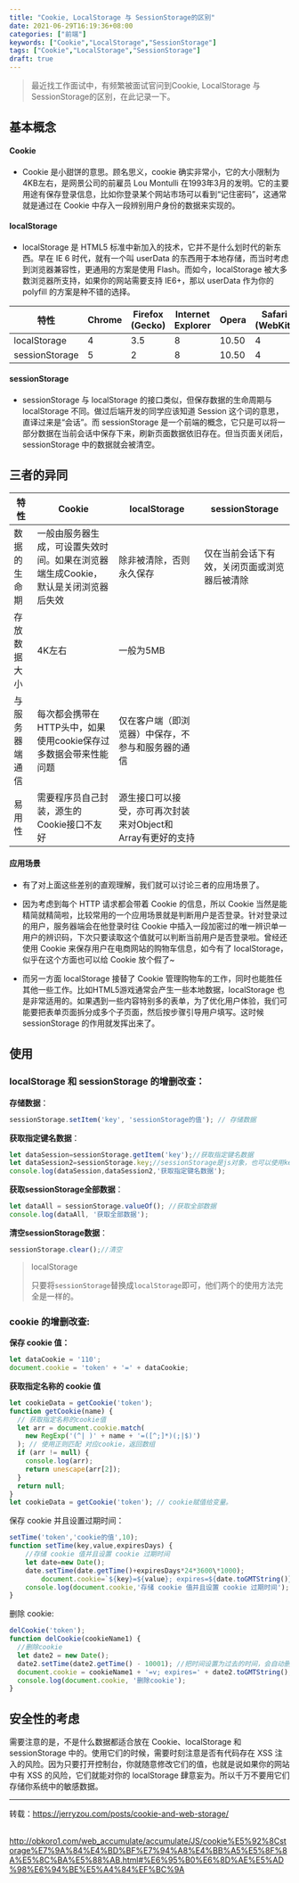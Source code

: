 ```yaml
---
title: "Cookie, LocalStorage 与 SessionStorage的区别"
date: 2021-06-29T16:19:36+08:00
categories: ["前端"]
keywords: ["Cookie","LocalStorage","SessionStorage"]
tags: ["Cookie","LocalStorage","SessionStorage"]
draft: true
---
```


>最近找工作面试中，有频繁被面试官问到Cookie, LocalStorage 与 SessionStorage的区别，在此记录一下。

## 基本概念

#### Cookie

- Cookie 是小甜饼的意思。顾名思义，cookie 确实非常小，它的大小限制为4KB左右，是网景公司的前雇员 Lou Montulli 在1993年3月的发明。它的主要用途有保存登录信息，比如你登录某个网站市场可以看到“记住密码”，这通常就是通过在 Cookie 中存入一段辨别用户身份的数据来实现的。

#### localStorage

- localStorage 是 HTML5 标准中新加入的技术，它并不是什么划时代的新东西。早在 IE 6 时代，就有一个叫 userData 的东西用于本地存储，而当时考虑到浏览器兼容性，更通用的方案是使用 Flash。而如今，localStorage 被大多数浏览器所支持，如果你的网站需要支持 IE6+，那以 userData 作为你的 polyfill 的方案是种不错的选择。

| 特性           | Chrome | Firefox (Gecko) | Internet Explorer | Opera | Safari (WebKit) |
| -------------- | ------ | --------------- | ----------------- | ----- | --------------- |
| localStorage   | 4      | 3.5             | 8                 | 10.50 | 4               |
| sessionStorage | 5      | 2               | 8                 | 10.50 | 4               |

#### sessionStorage

- sessionStorage 与 localStorage 的接口类似，但保存数据的生命周期与 localStorage 不同。做过后端开发的同学应该知道 Session 这个词的意思，直译过来是“会话”。而 sessionStorage 是一个前端的概念，它只是可以将一部分数据在当前会话中保存下来，刷新页面数据依旧存在。但当页面关闭后，sessionStorage 中的数据就会被清空。

## 三者的异同

| 特性           | Cookie                                                       | localStorage                                                | sessionStorage                               |
| -------------- | ------------------------------------------------------------ | ----------------------------------------------------------- | -------------------------------------------- |
| 数据的生命期   | 一般由服务器生成，可设置失效时间。如果在浏览器端生成Cookie，默认是关闭浏览器后失效 | 除非被清除，否则永久保存                                    | 仅在当前会话下有效，关闭页面或浏览器后被清除 |
| 存放数据大小   | 4K左右                                                       | 一般为5MB                                                   |                                              |
| 与服务器端通信 | 每次都会携带在HTTP头中，如果使用cookie保存过多数据会带来性能问题 | 仅在客户端（即浏览器）中保存，不参与和服务器的通信          |                                              |
| 易用性         | 需要程序员自己封装，源生的Cookie接口不友好                   | 源生接口可以接受，亦可再次封装来对Object和Array有更好的支持 |                                              |

#### 应用场景

- 有了对上面这些差别的直观理解，我们就可以讨论三者的应用场景了。

- 因为考虑到每个 HTTP 请求都会带着 Cookie 的信息，所以 Cookie 当然是能精简就精简啦，比较常用的一个应用场景就是判断用户是否登录。针对登录过的用户，服务器端会在他登录时往 Cookie 中插入一段加密过的唯一辨识单一用户的辨识码，下次只要读取这个值就可以判断当前用户是否登录啦。曾经还使用 Cookie 来保存用户在电商网站的购物车信息，如今有了 localStorage，似乎在这个方面也可以给 Cookie 放个假了~

- 而另一方面 localStorage 接替了 Cookie 管理购物车的工作，同时也能胜任其他一些工作。比如HTML5游戏通常会产生一些本地数据，localStorage 也是非常适用的。如果遇到一些内容特别多的表单，为了优化用户体验，我们可能要把表单页面拆分成多个子页面，然后按步骤引导用户填写。这时候 sessionStorage 的作用就发挥出来了。

## 使用

### localStorage 和 sessionStorage 的增删改查：

**存储数据**：

```javascript
sessionStorage.setItem('key', 'sessionStorage的值'); // 存储数据
```

**获取指定键名数据**：

```javascript
let dataSession=sessionStorage.getItem('key');//获取指定键名数据
let dataSession2=sessionStorage.key;//sessionStorage是js对象，也可以使用key的方式来获取值
console.log(dataSession,dataSession2,'获取指定键名数据');
```

**获取sessionStorage全部数据**：

```javascript
let dataAll = sessionStorage.valueOf(); //获取全部数据
console.log(dataAll, '获取全部数据');
```

**清空sessionStorage数据**：

```javascript
sessionStorage.clear();//清空
```

>localStorage
>
>只要将`sessionStorage`替换成`localStorage`即可，他们两个的使用方法完全是一样的。

### cookie 的增删改查:

**保存 cookie 值：**

```js
let dataCookie = '110';
document.cookie = 'token' + '=' + dataCookie;
```

**获取指定名称的 cookie 值**

```js
let cookieData = getCookie('token');
function getCookie(name) {
  // 获取指定名称的cookie值
  let arr = document.cookie.match(
    new RegExp('(^| )' + name + '=([^;]*)(;|$)')
  ); // 使用正则匹配 对应cookie，返回数组
  if (arr != null) {
    console.log(arr);
    return unescape(arr[2]);
  }
  return null;
}
let cookieData = getCookie('token'); // cookie赋值给变量。
```

保存 cookie 并且设置过期时间：

```javascript
setTime('token','cookie的值',10);
function setTime(key,value,expiresDays) {
    //存储 cookie 值并且设置 cookie 过期时间
    let date=new Date();
    date.setTime(date.getTime()+expiresDays*24*3600\*1000);
        document.cookie=`${key}=${value}; expires=${date.toGMTString()}`;
    console.log(document.cookie,'存储 cookie 值并且设置 cookie 过期时间');
}
```

删除 cookie:

```javascript
delCookie('token');
function delCookie(cookieName1) {
  //删除cookie
  let date2 = new Date();
  date2.setTime(date2.getTime() - 10001); //把时间设置为过去的时间，会自动删除
  document.cookie = cookieName1 + '=v; expires=' + date2.toGMTString();
  console.log(document.cookie, '删除cookie');
}
```

## 安全性的考虑

需要注意的是，不是什么数据都适合放在 Cookie、localStorage 和 sessionStorage 中的。使用它们的时候，需要时刻注意是否有代码存在 XSS 注入的风险。因为只要打开控制台，你就随意修改它们的值，也就是说如果你的网站中有 XSS 的风险，它们就能对你的 localStorage 肆意妄为。所以千万不要用它们存储你系统中的敏感数据。

---

转载：https://jerryzou.com/posts/cookie-and-web-storage/

​			  http://obkoro1.com/web_accumulate/accumulate/JS/cookie%E5%92%8Cstorage%E7%9A%84%E4%BD%BF%E7%94%A8%E4%BB%A5%E5%8F%8A%E5%8C%BA%E5%88%AB.html#%E6%95%B0%E6%8D%AE%E5%AD%98%E6%94%BE%E5%A4%84%EF%BC%9A

